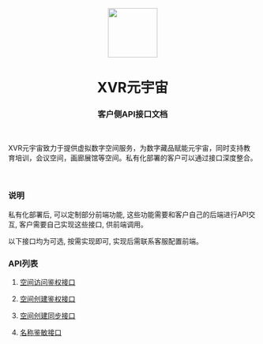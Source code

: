 <div align="center">
    <a href="https://xvr.art/?ref=github" target="_blank">
        <img src="https://xvr.oss-cn-hangzhou.aliyuncs.com/common/logo-dark-icon.png" height="100px">
    </a>
    <h1>XVR元宇宙</h1>
    <h3>客户侧API接口文档</h3>
    <br>
    <p align="left">XVR元宇宙致力于提供虚拟数字空间服务，为数字藏品赋能元宇宙，同时支持教育培训，会议空间，画廊展馆等空间。私有化部署的客户可以通过接口深度整合。</p>
    <br>
</div>

### 说明

私有化部署后, 可以定制部分前端功能, 这些功能需要和客户自己的后端进行API交互, 客户需要自己实现这些接口, 供前端调用。

以下接口均为可选, 按需实现即可, 实现后需联系客服配置前端。

### API列表

1. [空间访问鉴权接口](https://github.com/XVR-Art/Private-Deployment/blob/master/api-client/docs/auth.md)

2. [空间创建鉴权接口](https://github.com/XVR-Art/Private-Deployment/blob/master/api-client/docs/checkQuota.md)

3. [空间创建同步接口](https://github.com/XVR-Art/Private-Deployment/blob/master/api-client/docs/syncCreate.md)

4. [名称鉴敏接口](https://github.com/XVR-Art/Private-Deployment/blob/master/api-client/docs/nameCheck.md)
